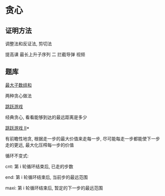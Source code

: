 # 贪心

## 证明方法

调整法和反证法, 剪切法

提高课 最长上升子序列 二 拦截导弹 视频

## 题库

[最大子数组和](https://leetcode-cn.com/problems/maximum-subarray/)

两种贪心做法

[跳跃游戏](https://leetcode-cn.com/problems/jump-game/)

经典贪心, 看看能够到达的最远距离是多少

[跳跃游戏 II](https://leetcode-cn.com/problems/jump-game-ii/)*

有前瞻性地贪, 根据走一步的最大价值来走每一步, 尽可能每走一步都能使下一步走的更远, 最大化压榨每一步的价值

循环不变式:

cnt: 第 i 轮循环结束后, 已走的步数

end: 第 i 轮循环结束后, 当前步的最远范围

maxi: 第 i 轮循环结束后, 暂定的下一步的最远范围